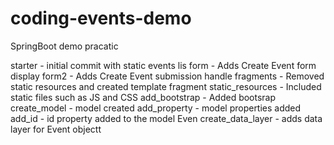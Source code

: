 # coding-events-demo
SpringBoot demo pracatic

starter - initial commit with static events lis
form - Adds Create Event form display
form2 - Adds Create Event submission handle
fragments - Removed static resources and created template fragment
static_resources - Included static files such as JS and CSS
add_bootstrap - Added bootsrap
create_model - model created
add_property - model properties added 
add_id - id property added to the model Even
create_data_layer - adds data layer for Event objectt
